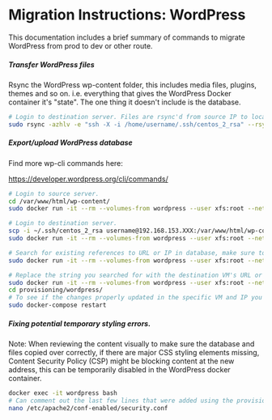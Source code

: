 # Migration Instructions: WordPress

This documentation includes a brief summary of commands to migrate WordPress from prod to dev or other route. 

##### Transfer WordPress files
Rsync the WordPress wp-content folder, this includes media files, plugins, themes and so on. 
i.e. everything that gives the WordPress Docker container it's "state". 
The one thing it doesn't include is the database.
```bash
# Login to destination server. Files are rsync'd from source IP to local folder as root.
sudo rsync -azhlv -e "ssh -X -i /home/username/.ssh/centos_2_rsa" --rsync-path="sudo rsync" username@192.168.153.XXX:/var/www/html/wp-content/ /var/www/html/wp-content/
```
##### Export/upload WordPress database
Find more wp-cli commands here:

https://developer.wordpress.org/cli/commands/
```bash
# Login to source server.
cd /var/www/html/wp-content/
sudo docker run -it --rm --volumes-from wordpress --user xfs:root --network wordpress_default wordpress:cli db export ./dev_wp_db_2019_08_14_b.sql

# Login to destination server.
scp -i ~/.ssh/centos_2_rsa username@192.168.153.XXX:/var/www/html/wp-content/dev_wp_db_2019_08_14.sql /var/www/html/wp-content/
sudo docker run -it --rm --volumes-from wordpress --user xfs:root --network wordpress_default wordpress:cli db import ./wp-content/dev_wp_db_2019_08_14.sql

# Search for existing references to URL or IP in database, make sure to check it's format and context.
sudo docker run -it --rm --volumes-from wordpress --user xfs:root --network wordpress_default wordpress:cli db search "https://dev.cioosatlantic.ca" --stats

# Replace the string you searched for with the destination VM's URL or IP.
sudo docker run -it --rm --volumes-from wordpress --user xfs:root --network wordpress_default wordpress:cli search-replace "https://dev.cioosatlantic.ca" "http://localhost:9500"  --all-tables
cd provisioning/wordpress/
# To see if the changes properly updated in the specific VM and IP you are implementing this on.
sudo docker-compose restart
```
##### Fixing potential temporary styling errors.
Note: When reviewing the content visually to make sure the database and files copied over correctly, 
if there are major CSS styling elements missing, Content Security Policy (CSP) might be blocking 
content at the new address, this can be temporarily disabled in the WordPress docker container.
```bash
docker exec -it wordpress bash
# Can comment out the last few lines that were added using the provisioning/wordpress/wordpress/Dockerfile
nano /etc/apache2/conf-enabled/security.conf
```